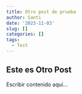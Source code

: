 ```yaml
---
title: Otro post de prueba
author: Santi
date: '2023-11-03'
slug: []
categories: []
tags:
  - Test
---
```


## Este es Otro Post

Escribir contenido aquí...